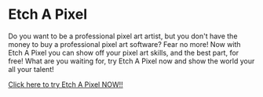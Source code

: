 # Etch A Pixel
Do you want to be a professional pixel art artist, but you don't have the money to buy a professional pixel art software? Fear no more! Now with Etch A Pixel you can show off your pixel art skills, and the best part, for free!
What are you waiting for, try Etch A Pixel now and show the world your all your talent!

[Click here to try Etch A Pixel NOW!!](https://josue-monfort.github.io/etch-a-sketch/)